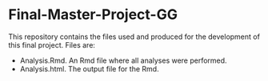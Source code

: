 # Final-Master-Project-GG
This repository contains the files used and produced for the development of this final project. 
Files are:
- Analysis.Rmd. An Rmd file where all analyses were performed.
- Analysis.html. The output file for the Rmd.
